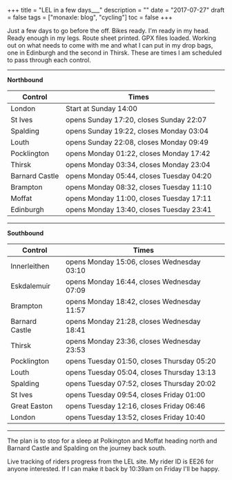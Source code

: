 +++
title = "LEL in a few days___"
description = ""
date = "2017-07-27"
draft = false
tags = ["monaxle: blog", "cycling"]
toc = false
+++

Just a few days to go before the off. Bikes ready. I'm ready in my head. Ready enough in my legs. Route sheet printed. GPX files loaded. Working out on what needs to come with me and what I can put in my drop bags, one in Edinburgh and the second in Thirsk. These are times I am scheduled to pass through each control.

***

**Northbound**

| Control | Times 
| -------- | -------- 
| London     | Start at Sunday 14:00
| St Ives | opens Sunday 17:20, closes Sunday 22:07
| Spalding   | opens Sunday 19:22, closes Monday 03:04
| Louth  | opens Sunday 22:08, closes Monday 09:49
| Pocklington | opens Monday 01:22, closes Monday 17:42
| Thirsk  | opens Monday 03:34, closes Monday 23:04
| Barnard Castle | opens Monday 05:44, closes Tuesday 04:20
| Brampton | opens Monday 08:32, closes Tuesday 11:10
| Moffat | opens Monday 11:00, closes Tuesday 17:11
| Edinburgh | opens Monday 13:40, closes Tuesday 23:41

***

**Southbound**

| Control | Times 
| -------- | -------- 
| Innerleithen	 | opens Monday 15:06, closes Wednesday 03:10
| Eskdalemuir | opens Monday 16:44, closes Wednesday 07:09
| Brampton  | opens Monday 18:42, closes Wednesday 11:57
| Barnard Castle  | opens Monday 21:28, closes Wednesday 18:41
| Thirsk  | opens Monday 23:36, closes Wednesday 23:53
| Pocklington | opens Tuesday 01:50, closes Thursday 05:20
| Louth  | 	opens Tuesday 05:04, closes Thursday 13:13
| Spalding | opens Tuesday 07:52, closes Thursday 20:02
| St Ives | opens Tuesday 09:54, closes Friday 01:00
| Great Easton | opens Tuesday 12:16, closes Friday 06:46
| London | opens Tuesday 13:52, closes Friday 10:40

***

The plan is to stop for a sleep at Polkington and Moffat heading north and Barnard Castle and Spalding on the journey back south. 

Live tracking of riders progress from the LEL site. My rider ID is EE26 for anyone interested. If I can make it back by 10:39am on Friday I'll be happy.